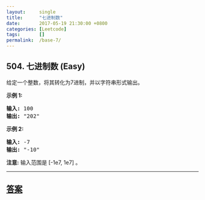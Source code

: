 ```yaml
---
layout:     single
title:      "七进制数"
date:       2017-05-19 21:30:00 +0800
categories: [Leetcode]
tags:       []
permalink:  /base-7/
---
```


## 504. 七进制数 (Easy)

<p>给定一个整数，将其转化为7进制，并以字符串形式输出。</p>

<p><strong>示例 1:</strong></p>

<pre>
<strong>输入:</strong> 100
<strong>输出:</strong> &quot;202&quot;
</pre>

<p><strong>示例 2:</strong></p>

<pre>
<strong>输入:</strong> -7
<strong>输出:</strong> &quot;-10&quot;
</pre>

<p><strong>注意:</strong> 输入范围是&nbsp;[-1e7, 1e7] 。</p>

---

## [答案](https://github.com/openset/leetcode/tree/master/problems/base-7)

